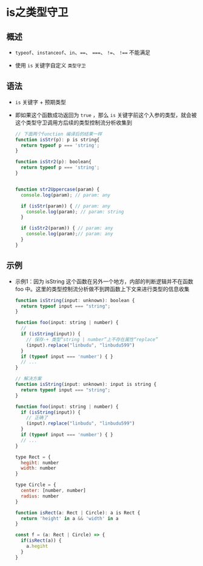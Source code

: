 # is之类型守卫

## 概述

+ `typeof`、`instanceof`、`in`、`==`、 `===`、 `!=`、 `!==` 不能满足

+ 使用 `is` 关键字自定义 `类型守卫`

## 语法

+ `is` 关键字 + 预期类型

+ 即如果这个函数成功返回为 `true` ，那么 `is` 关键字前这个入参的类型，就会被这个类型守卫调用方后续的类型控制流分析收集到

    ```js
    // 下面两个function 编译后的结果一样
    function isStr(p): p is string{
      return typeof p === 'string';
    }

    function isStr2(p): boolean{
      return typeof p === 'string';
    }


    function str2Uppercase(param) {
      console.log(param); // param: any

      if (isStr(param)) { // param: any
        console.log(param); // param: string
      }

      if (isStr2(param)) { // param: any
        console.log(param);// param: any
      }
    }
    ```

## 示例

+ 示例1：因为 isString 这个函数在另外一个地方，内部的判断逻辑并不在函数 foo 中。这里的类型控制流分析做不到跨函数上下文来进行类型的信息收集

    ```js
    function isString(input: unknown): boolean {
      return typeof input === "string";
    }

    function foo(input: string | number) {
      //
      if (isString(input)) {
        // 保存-+ 类型“string | number”上不存在属性“replace”
        (input).replace("linbudu", "linbudu599")
      }
      if (typeof input === 'number') { }
      // ...
    }
    ```

    ```js
    // 解决方案
    function isString(input: unknown): input is string {
      return typeof input === "string";
    }

    function foo(input: string | number) {
      if (isString(input)) {
        // 正确了
        (input).replace("linbudu", "linbudu599")
      }
      if (typeof input === 'number') { }
      // ...
    }
    ```

    ```js
    type Rect = {
      hegiht: number
      width: number
    }

    type Circle = {
      center: [number, number]
      radius: number
    }

    function isRect(a: Rect | Circle): a is Rect {
      return 'height' in a && 'width' in a
    }

    const f = (a: Rect | Circle) => {
      if(isRect(a)) {
        a.hegiht
      }
    }
    ```
